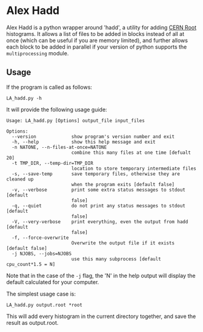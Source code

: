 Alex Hadd
=========

Alex Hadd is a python wrapper around 'hadd', a utility for adding [CERN
Root](http://root.cern.ch) histograms. It allows a list of files to be added in
blocks instead of all at once (which can be useful if you are memory limited),
and further allows each block to be added in parallel if your version of python
supports the `multiprocessing` module.

Usage
-----

If the program is called as follows:

    LA_hadd.py -h

It will provide the following usage guide:

    Usage: LA_hadd.py [Options] output_file input_files

    Options:
      --version             show program's version number and exit
      -h, --help            show this help message and exit
      -n NATONE, --n-files-at-once=NATONE
                            combine this many files at one time [defualt 20]
      -t TMP_DIR, --temp-dir=TMP_DIR
                            location to store temporary intermediate files
      -s, --save-temp       save temporary files, otherwise they are cleaned up
                            when the program exits [default false]
      -v, --verbose         print some extra status messages to stdout [default
                            false]
      -q, --quiet           do not print any status messages to stdout [default
                            false]
      -V, --very-verbose    print everything, even the output from hadd [default
                            false]
      -f, --force-overwrite
                            Overwrite the output file if it exists [default false]
      -j NJOBS, --jobs=NJOBS
                            use this many subprocess [default cpu_count*1.5 = N]

Note that in the case of the `-j` flag, the 'N' in the help output will display
the default calculated for your computer.

The simplest usage case is:

    LA_hadd.py output.root *root

This will add every histogram in the current directory together, and save the
result as output.root.
